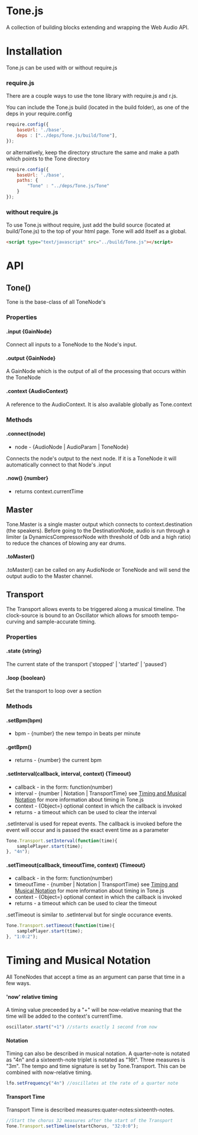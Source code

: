 Tone.js
=========

A collection of building blocks extending and wrapping the Web Audio API.  

# Installation

Tone.js can be used with or without require.js

### require.js

There are a couple ways to use the tone library with require.js and r.js. 

You can include the Tone.js build (located in the build folder), as one of the deps in your require.config

```javascript
require.config({
    baseUrl: './base',
    deps : ["../deps/Tone.js/build/Tone"],
});
```

or alternatively, keep the directory structure the same and make a path which points to the Tone directory

```javascript
require.config({
    baseUrl: './base',
    paths: {
        "Tone" : "../deps/Tone.js/Tone"
    }
});
```
### without require.js

To use Tone.js without require, just add the build source (located at build/Tone.js) to the top of your html page. Tone will add itself as a global. 

```html
<script type="text/javascript" src="../build/Tone.js"></script>
```

# API

## Tone()

Tone is the base-class of all ToneNode's

### Properties

#### .input {GainNode}

Connect all inputs to a ToneNode to the Node's input.

#### .output {GainNode}

A GainNode which is the output of all of the processing that occurs within the ToneNode

#### .context {AudioContext}

A reference to the AudioContext. It is also available globally as Tone.context

### Methods

#### .connect(node)

* node - {AudioNode | AudioParam | ToneNode}

Connects the node's output to the next node. If it is a ToneNode it will automatically connect to that Node's .input 

#### .now() {number}

* returns context.currentTime

## Master

Tone.Master is a single master output which connects to context.destination (the speakers). Before going to the DestinationNode, audio is run through a limiter (a DynamicsCompressorNode with threshold of 0db and a high ratio) to reduce the chances of blowing any ear drums. 

#### .toMaster()

.toMaster() can be called on any AudioNode or ToneNode and will send the output audio to the Master channel. 

## Transport

The Transport allows events to be triggered along a musical timeline. The clock-source is bound to an Oscillator which allows for smooth tempo-curving and sample-accurate timing. 

### Properties

#### .state {string}

The current state of the transport ('stopped' | 'started' | 'paused')

#### .loop {boolean}

Set the transport to loop over a section

### Methods

#### .setBpm(bpm)

* bpm - {number} the new tempo in beats per minute

#### .getBpm()

* returns - {number} the current bpm

#### .setInterval(callback, interval, context) {Timeout}

* callback - in the form: function(number)
* interval - {number | Notation | TransportTime} see [Timing and Musical Notation](#timing-and-musical-notation) for more information about timing in Tone.js
* context - {Object=} optional context in which the callback is invoked
* returns - a timeout which can be used to clear the interval

.setInterval is used for repeat events. The callback is invoked before the event will occur and is passed the exact event time as a parameter

```javascript
Tone.Transport.setInterval(function(time){
    samplePlayer.start(time);
}, "4n");
```

#### .setTimeout(callback, timeoutTime, context) {Timeout}

* callback - in the form: function(number)
* timeoutTime - {number | Notation | TransportTime} see [Timing and Musical Notation](#timing-and-musical-notation) for more information about timing in Tone.js
* context - {Object=} optional context in which the callback is invoked
* returns - a timeout which can be used to clear the timeout

.setTimeout is similar to .setInterval but for single occurance events. 

```javascript
Tone.Transport.setTimeout(function(time){
    samplePlayer.start(time);
}, "1:0:2");
```

# Timing and Musical Notation

All ToneNodes that accept a time as an argument can parse that time in a few ways. 

#### 'now' relative timing

A timing value preceeded by a "+" will be now-relative meaning that the time will be added to the context's currentTime. 

```javascript
oscillator.start("+1") //starts exactly 1 second from now
```

#### Notation

Timing can also be described in musical notation. A quarter-note is notated as "4n" and a sixteenth-note triplet is notated as "16t". Three measures is "3m". The tempo and time signature is set by Tone.Transport. This can be combined with now-relative timing. 

```javascript
lfo.setFrequency("4n") //oscillates at the rate of a quarter note
```

#### Transport Time

Transport Time is described measures:quater-notes:sixteenth-notes. 

```javascript
//Start the chorus 32 measures after the start of the Transport
Tone.Transport.setTimeline(startChorus, "32:0:0");
```








